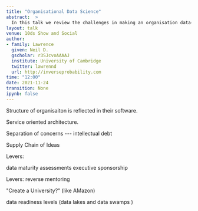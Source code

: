 ```yaml
---
title: "Organisational Data Science"
abstract:  >
  In this talk we review the challenges in making an organisation data-driven in its decision making. Building on experience working within Amazon and providing advice through the Royal Society convened DELVE group we review challenges and solutions for improving the data capabilities of an institution. This talk is targeted at data-aware leaders working in an institution, i.e. those with some cross departmental influence. For talks that cover the challenges for other senior leaders see 
layout: talk
venue: 10ds Show and Social
author:
- family: Lawrence
  given: Neil D.
  gscholar: r3SJcvoAAAAJ
  institute: University of Cambridge
  twitter: lawrennd
  url: http://inverseprobability.com
time: "12:00"
date: 2021-11-24
transition: None
ipynb: false
---
```


Structure of organisaiton is reflected in their software.

Service oriented architecture.

Separation of concerns --- intellectual debt

Supply Chain of Ideas

Levers:

  data maturity assessments
  executive sponsorship

Levers:
  reverse mentoring

"Create a University?" (like AMazon)


data readiness levels (data lakes and data swamps )

